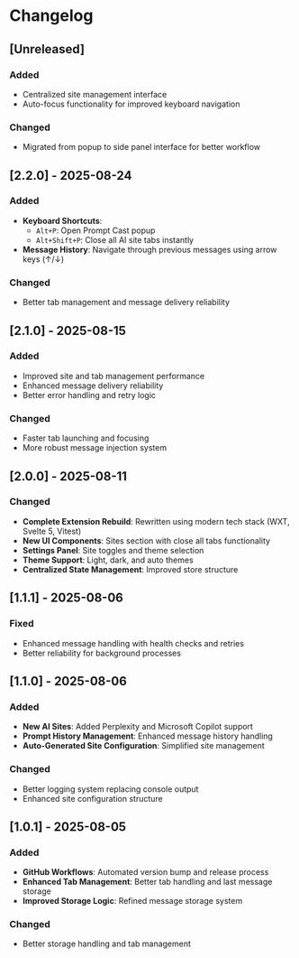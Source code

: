 # Changelog

## [Unreleased]

### Added

- Centralized site management interface
- Auto-focus functionality for improved keyboard navigation

### Changed

- Migrated from popup to side panel interface for better workflow

## [2.2.0] - 2025-08-24

### Added

- **Keyboard Shortcuts**:
  - `Alt+P`: Open Prompt Cast popup
  - `Alt+Shift+P`: Close all AI site tabs instantly
- **Message History**: Navigate through previous messages using arrow keys (↑/↓)

### Changed

- Better tab management and message delivery reliability

## [2.1.0] - 2025-08-15

### Added

- Improved site and tab management performance
- Enhanced message delivery reliability
- Better error handling and retry logic

### Changed

- Faster tab launching and focusing
- More robust message injection system

## [2.0.0] - 2025-08-11

### Changed

- **Complete Extension Rebuild**: Rewritten using modern tech stack (WXT, Svelte 5, Vitest)
- **New UI Components**: Sites section with close all tabs functionality
- **Settings Panel**: Site toggles and theme selection
- **Theme Support**: Light, dark, and auto themes
- **Centralized State Management**: Improved store structure

## [1.1.1] - 2025-08-06

### Fixed

- Enhanced message handling with health checks and retries
- Better reliability for background processes

## [1.1.0] - 2025-08-06

### Added

- **New AI Sites**: Added Perplexity and Microsoft Copilot support
- **Prompt History Management**: Enhanced message history handling
- **Auto-Generated Site Configuration**: Simplified site management

### Changed

- Better logging system replacing console output
- Enhanced site configuration structure

## [1.0.1] - 2025-08-05

### Added

- **GitHub Workflows**: Automated version bump and release process
- **Enhanced Tab Management**: Better tab handling and last message storage
- **Improved Storage Logic**: Refined message storage system

### Changed

- Better storage handling and tab management
